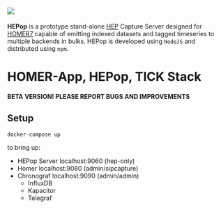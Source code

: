 # <img src="https://user-images.githubusercontent.com/1423657/38167420-070b1a0c-3535-11e8-8d25-be0f38779b7b.png"/>

**HEPop** is a prototype stand-alone [HEP](https://github.com/sipcapture/hep) Capture Server designed for [HOMER7](https://github.com/sipcapture/homer) capable of emitting indexed datasets and tagged timeseries to multiple backends in bulks. HEPop is developed using `NodeJS` and distributed using `npm`.

HOMER-App, HEPop, TICK Stack
========

#### BETA VERSION! PLEASE REPORT BUGS AND IMPROVEMENTS

## Setup

```bash
docker-compose up
```

to bring up:  

* HEPop Server localhost:9060 (hep-only)
* Homer localhost:9080 (admin/sipcapture) 
* Chronograf localhost:9090 (admin/admin)
  * InfluxDB
  * Kapacitor
  * Telegraf


